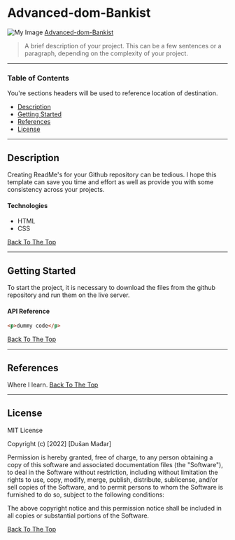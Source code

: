 # Advanced-dom-Bankist

![My Image](../images/persone-1.jpg)
[Advanced-dom-Bankist](https://dusan-easybank-landing-page.netlify.app/)
> A brief description of your project. This can be a few sentences or a paragraph, depending on the complexity of your project.

---

### Table of Contents

You're sections headers will be used to reference location of destination.

- [Description](#description)
- [Getting Started](#getting-started)
- [References](#references)
- [License](#license)

---

## Description

Creating ReadMe's for your Github repository can be tedious. I hope this template can save you time and effort as well as provide you with some consistency across your projects.

#### Technologies

- HTML
- CSS

[Back To The Top](#advanced-dom-bankist)

---

## Getting Started

To start the project, it is necessary to download the files from the github repository and run them on the live server.

#### API Reference

```html
<p>dummy code</p>
```

[Back To The Top](#advanced-dom-bankist)

---

## References

Where I learn.
[Back To The Top](#advanced-dom-bankist)

---

## License

MIT License

Copyright (c) [2022] [Dušan Mađar]

Permission is hereby granted, free of charge, to any person obtaining a copy
of this software and associated documentation files (the "Software"), to deal
in the Software without restriction, including without limitation the rights
to use, copy, modify, merge, publish, distribute, sublicense, and/or sell
copies of the Software, and to permit persons to whom the Software is
furnished to do so, subject to the following conditions:

The above copyright notice and this permission notice shall be included in all
copies or substantial portions of the Software.

[Back To The Top](#advanced-dom-bankist)
